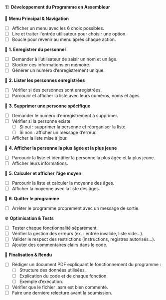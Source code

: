 🏗 **Développement du Programme en Assembleur**

🔹 **Menu Principal & Navigation**
   - [ ] Afficher un menu avec les 6 choix possibles.
   - [ ] Lire et traiter l'entrée utilisateur pour choisir une option.
   - [ ] Boucle pour revenir au menu après chaque action.

🔹 **1. Enregistrer du personnel**
   - [ ] Demander à l’utilisateur de saisir un nom et un âge.
   - [ ] Stocker ces informations en mémoire.
   - [ ] Générer un numéro d’enregistrement unique.

🔹 **2. Lister les personnes enregistrées**
   - [ ] Vérifier si des personnes sont enregistrées.
   - [ ] Parcourir et afficher la liste avec leurs numéros, noms et âges.

🔹 **3. Supprimer une personne spécifique**
   - [ ] Demander le numéro d’enregistrement à supprimer.
   - [ ] Vérifier si la personne existe.
      - [ ] Si oui : supprimer la personne et réorganiser la liste.
      - [ ] Si non : afficher un message d’erreur.
   - [ ] Afficher la liste mise à jour.

🔹 **4. Afficher la personne la plus âgée et la plus jeune**
   - [ ] Parcourir la liste et identifier la personne la plus âgée et la plus jeune.
   - [ ] Afficher leurs informations.

🔹 **5. Calculer et afficher l’âge moyen**
   - [ ] Parcourir la liste et calculer la moyenne des âges.
   - [ ] Afficher la moyenne avec la liste des âges.

🔹 **6. Quitter le programme**
   - [ ] Arrêter le programme proprement avec un message de sortie.

⚙ **Optimisation & Tests**
   - [ ] Tester chaque fonctionnalité séparément.
   - [ ] Vérifier la gestion des erreurs (ex. : entrée invalide, liste vide…).
   - [ ] Valider le respect des restrictions (instructions, registres autorisés…).
   - [ ] Ajouter des commentaires clairs dans le code.

📑 **Finalisation & Rendu**
   - [ ] Rédiger un document PDF expliquant le fonctionnement du programme :
      - [ ] Structure des données utilisées.
      - [ ] Explication du code et de chaque fonction.
      - [ ] Exemple d’exécution.
   - [ ] Vérifier que le fichier .asm est bien commenté.
   - [ ] Faire une dernière relecture avant la soumission.
